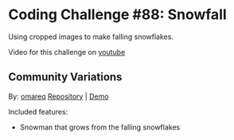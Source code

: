 # Coding Challenge #88: Snowfall

Using cropped images to make falling snowflakes.

Video for this challenge on [youtube](https://www.youtube.com/watch?v=cl-mHFCGzYk&t=209s)

## Community Variations

By: [omareq](https://github.com/omareq)
[Repository](https://github.com/omareq/omareq.github.io/tree/master/snowman) | [Demo](https://omareq.github.io/snowman)

Included features:
- Snowman that grows from the falling snowflakes
